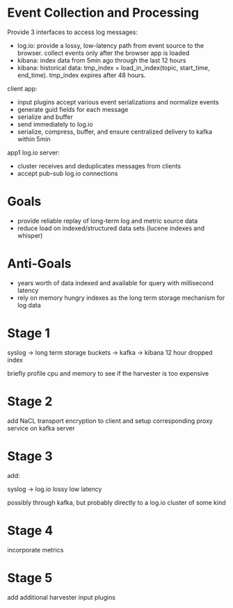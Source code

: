 
Event Collection and Processing
===============================

Provide 3 interfaces to access log messages:

* log.io: provide a lossy, low-latency path from event source to the browser. collect events only after the browser app is loaded
* kibana: index data from 5min ago through the last 12 hours
* kibana: historical data: tmp_index = load_in_index(topic, start_time, end_time). tmp_index expires after 48 hours.

client app:

* input plugins accept various event serializations and normalize events
* generate guid fields for each message
* serialize and buffer
* send immediately to log.io
* serialize, compress, buffer, and ensure centralized delivery to kafka within 5min

app1 log.io server:

* cluster receives and deduplicates messages from clients
* accept pub-sub log.io connections


Goals
=====

* provide reliable replay of long-term log and metric source data
* reduce load on indexed/structured data sets (lucene indexes and whisper)


Anti-Goals
==========

* years worth of data indexed and available for query with millisecond latency
* rely on memory hungry indexes as the long term storage mechanism for log data


Stage 1
=======

syslog -> long term storage buckets -> kafka -> kibana 12 hour dropped index

briefly profile cpu and memory to see if the harvester is too expensive


Stage 2
=======

add NaCL transport encryption to client and setup corresponding proxy service on kafka server


Stage 3
=======

add:

syslog -> log.io lossy low latency

possibly through kafka, but probably directly to a log.io cluster of some kind


Stage 4
=======

incorporate metrics

Stage 5
=======

add additional harvester input plugins
